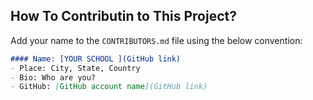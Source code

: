 ## How To Contributin to This Project?
Add your name to the `CONTRIBUTORS.md` file using the below convention:

```markdown
#### Name: [YOUR SCHOOL ](GitHub link)
- Place: City, State, Country
- Bio: Who are you?
- GitHub: [GitHub account name](GitHub link)
```
